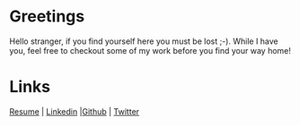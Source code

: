 # Greetings

Hello stranger, if you find yourself here you must be lost ;-). While I have you,
feel free to checkout some of my work before you find your way home!

# Links

[Resume](https://drive.google.com/file/d/1cSGAZsYh6o5nTMXmDclbIQ3tzcuQ7E69/view?usp=sharing) | [Linkedin](https://www.linkedin.com/in/andrew-pynch-39b696169/) |[Github](https://github.com/Andrew-Pynch) | [Twitter](https://twitter.com/andrew_pynch)
